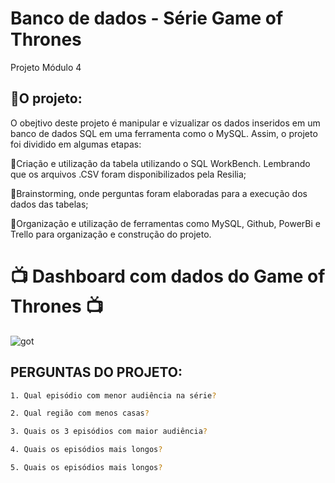 
# Banco de dados - Série Game of Thrones
 Projeto Módulo 4

## 📜O projeto:

O obejtivo deste projeto é manipular e vizualizar os dados inseridos em um banco de dados SQL em uma ferramenta como o MySQL. Assim, o projeto foi dividido em algumas etapas:

🔹Criação e utilização da tabela utilizando o SQL WorkBench. Lembrando que os arquivos .CSV foram disponibilizados pela Resilia;

🔹Brainstorming, onde perguntas foram elaboradas para a execução dos dados das tabelas;

🔹Organização e utilização de ferramentas como MySQL, Github, PowerBi e Trello para organização e construção do projeto.

# 📺 Dashboard com dados do Game of Thrones 📺
![got](https://user-images.githubusercontent.com/112557800/212575131-60f9a73b-fe0e-4546-967f-7fe5d9721b02.png)

## PERGUNTAS DO PROJETO:

```sh
1. Qual episódio com menor audiência na série?
```
```sh
2. Qual região com menos casas?
```
```sh
3. Quais os 3 episódios com maior audiência?
```
```sh
4. Quais os episódios mais longos?
```
```sh
5. Quais os episódios mais longos?
```

